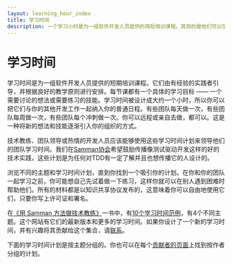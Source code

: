 ```yaml
---
layout: learning_hour_index
title: 学习时间
description: 一个学习小时是为一组软件开发人员提供的简短培训课程。其目的是他们可以学习像测试驱动开发这样的技能。
---
```

# 学习时间

学习时间是为一组软件开发人员提供的短期培训课程。它们由有经验的实践者引导，并根据良好的教学原则进行安排。每节课都有一个具体的学习目标 —— 一个需要讨论的想法或需要练习的技能。学习时间被设计成大约一个小时，所以你可以把它们与你的其他开发工作一起纳入你的普通日程。有些团队每天做一次，有些团队每周做一次，有些团队每个冲刺做一次。你可以远程或亲自去做，都可以。这是一种将新的想法和技能逐渐引入你的组织的方式。

技术教练、团队领导或热情的开发人员应该能够使用这些学习时间计划来领导他们的团队学习时间。我们在[Samman协会](/society/index.html)希望鼓励传播像测试驱动开发这样的好的技术实践，这些计划是为任何对TDD有一定了解并且也想传播它的人设计的。

浏览不同的主题和学习时间计划，直到你找到一个吸引你的计划。在你和你的团队一起学习之前，你可能想自己先试着做一下练习，这样你就可以在别人遇到困难时帮助他们。所有的材料都是以知识共享协议发布的，这意味着你可以自由地使用它们，只要你写上许可证和署名。

在[《用 Samman 方法做技术教练》](https://leanpub.com/techagilecoach)一书中，有[10个学习时间范例](/learning_hours/ten_sample.html)，有4个不同主题。这个网站有它们的最新版本和更多的学习时间。如果你设计了一个新的学习时间，并有兴趣将其贡献给这个集合，请[联系](/contact.html)。

下面的学习时间计划是按主题分组的。你也可以在每个[贡献者的页面](/society/contributors/index.html)上找到按作者分组的计划。
